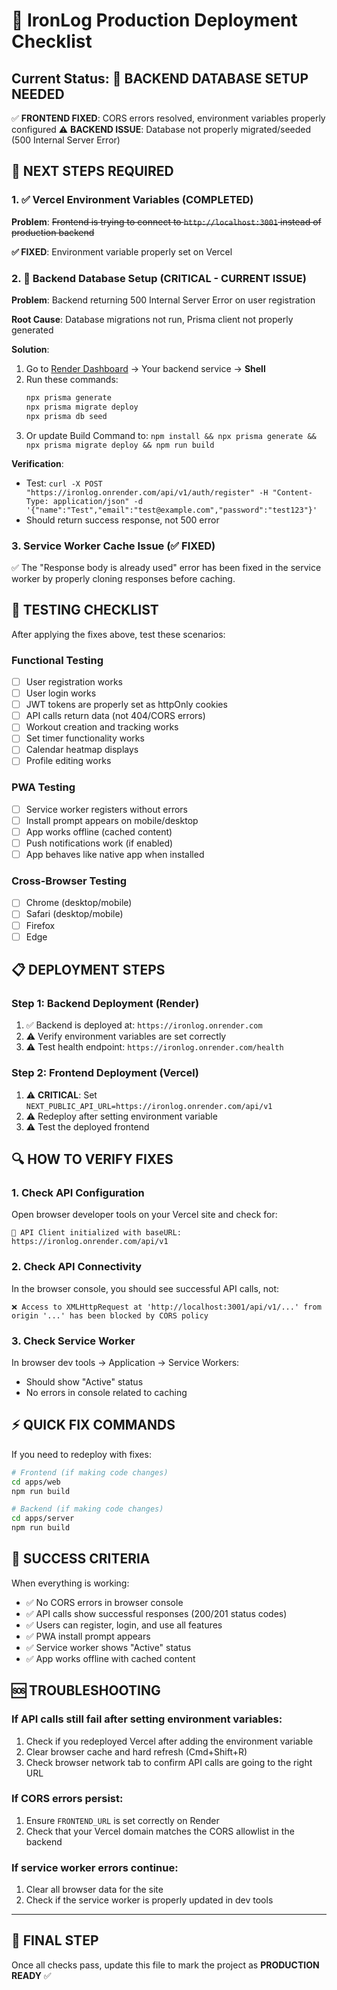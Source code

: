 # 🚀 IronLog Production Deployment Checklist

## Current Status: 🔄 BACKEND DATABASE SETUP NEEDED

✅ **FRONTEND FIXED**: CORS errors resolved, environment variables properly configured
⚠️ **BACKEND ISSUE**: Database not properly migrated/seeded (500 Internal Server Error)

## 🔧 **NEXT STEPS REQUIRED**

### 1. **✅ Vercel Environment Variables** (COMPLETED)

**Problem**: ~~Frontend is trying to connect to `http://localhost:3001` instead of production backend~~

**✅ FIXED**: Environment variable properly set on Vercel

### 2. **🔧 Backend Database Setup** (CRITICAL - CURRENT ISSUE)

**Problem**: Backend returning 500 Internal Server Error on user registration

**Root Cause**: Database migrations not run, Prisma client not properly generated

**Solution**: 
1. Go to [Render Dashboard](https://dashboard.render.com/) → Your backend service → **Shell**
2. Run these commands:
   ```bash
   npx prisma generate
   npx prisma migrate deploy  
   npx prisma db seed
   ```
3. Or update Build Command to: `npm install && npx prisma generate && npx prisma migrate deploy && npm run build`

**Verification**: 
- Test: `curl -X POST "https://ironlog.onrender.com/api/v1/auth/register" -H "Content-Type: application/json" -d '{"name":"Test","email":"test@example.com","password":"test123"}'`
- Should return success response, not 500 error

### 3. **Service Worker Cache Issue** (✅ FIXED)

✅ The "Response body is already used" error has been fixed in the service worker by properly cloning responses before caching.

## 🧪 **TESTING CHECKLIST**

After applying the fixes above, test these scenarios:

### **Functional Testing**
- [ ] User registration works
- [ ] User login works
- [ ] JWT tokens are properly set as httpOnly cookies
- [ ] API calls return data (not 404/CORS errors)
- [ ] Workout creation and tracking works
- [ ] Set timer functionality works
- [ ] Calendar heatmap displays
- [ ] Profile editing works

### **PWA Testing**
- [ ] Service worker registers without errors
- [ ] Install prompt appears on mobile/desktop
- [ ] App works offline (cached content)
- [ ] Push notifications work (if enabled)
- [ ] App behaves like native app when installed

### **Cross-Browser Testing**
- [ ] Chrome (desktop/mobile)
- [ ] Safari (desktop/mobile)
- [ ] Firefox
- [ ] Edge

## 📋 **DEPLOYMENT STEPS**

### **Step 1: Backend Deployment (Render)**
1. ✅ Backend is deployed at: `https://ironlog.onrender.com`
2. ⚠️ Verify environment variables are set correctly
3. ⚠️ Test health endpoint: `https://ironlog.onrender.com/health`

### **Step 2: Frontend Deployment (Vercel)**
1. ⚠️ **CRITICAL**: Set `NEXT_PUBLIC_API_URL=https://ironlog.onrender.com/api/v1`
2. ⚠️ Redeploy after setting environment variable
3. ⚠️ Test the deployed frontend

## 🔍 **HOW TO VERIFY FIXES**

### **1. Check API Configuration**
Open browser developer tools on your Vercel site and check for:
```
🔗 API Client initialized with baseURL: https://ironlog.onrender.com/api/v1
```

### **2. Check API Connectivity**
In the browser console, you should see successful API calls, not:
```
❌ Access to XMLHttpRequest at 'http://localhost:3001/api/v1/...' from origin '...' has been blocked by CORS policy
```

### **3. Check Service Worker**
In browser dev tools → Application → Service Workers:
- Should show "Active" status
- No errors in console related to caching

## ⚡ **QUICK FIX COMMANDS**

If you need to redeploy with fixes:

```bash
# Frontend (if making code changes)
cd apps/web
npm run build

# Backend (if making code changes)
cd apps/server
npm run build
```

## 🎯 **SUCCESS CRITERIA**

When everything is working:
- ✅ No CORS errors in browser console
- ✅ API calls show successful responses (200/201 status codes)
- ✅ Users can register, login, and use all features
- ✅ PWA install prompt appears
- ✅ Service worker shows "Active" status
- ✅ App works offline with cached content

## 🆘 **TROUBLESHOOTING**

### **If API calls still fail after setting environment variables:**
1. Check if you redeployed Vercel after adding the environment variable
2. Clear browser cache and hard refresh (Cmd+Shift+R)
3. Check browser network tab to confirm API calls are going to the right URL

### **If CORS errors persist:**
1. Ensure `FRONTEND_URL` is set correctly on Render
2. Check that your Vercel domain matches the CORS allowlist in the backend

### **If service worker errors continue:**
1. Clear all browser data for the site
2. Check if the service worker is properly updated in dev tools

---

## 🎉 **FINAL STEP**

Once all checks pass, update this file to mark the project as **PRODUCTION READY** ✅
